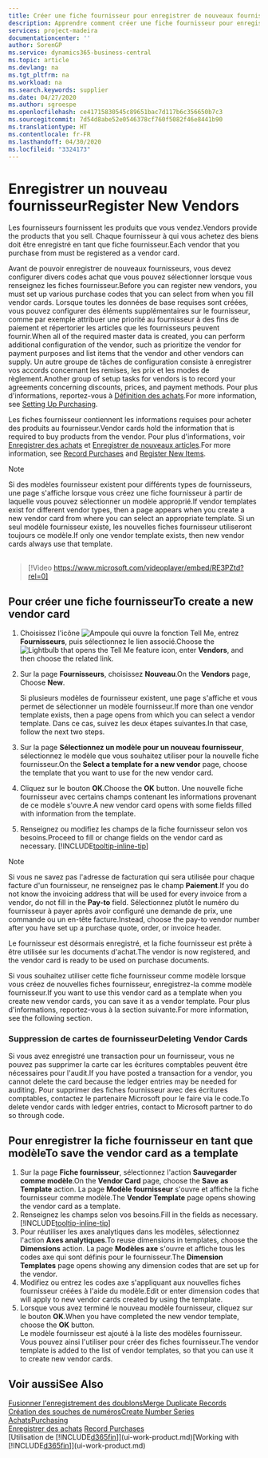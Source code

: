 ```yaml
---
title: Créer une fiche fournisseur pour enregistrer de nouveaux fournisseurs | Microsoft Docs
description: Apprendre comment créer une fiche fournisseur pour enregistrer un nouveau fournisseur.
services: project-madeira
documentationcenter: ''
author: SorenGP
ms.service: dynamics365-business-central
ms.topic: article
ms.devlang: na
ms.tgt_pltfrm: na
ms.workload: na
ms.search.keywords: supplier
ms.date: 04/27/2020
ms.author: sgroespe
ms.openlocfilehash: ce41715830545c89651bac7d117b6c356650b7c3
ms.sourcegitcommit: 7d54d8abe52e0546378cf760f5082f46e8441b90
ms.translationtype: HT
ms.contentlocale: fr-FR
ms.lasthandoff: 04/30/2020
ms.locfileid: "3324173"
---
```

# <a name="register-new-vendors"></a><span data-ttu-id="036c0-103">Enregistrer un nouveau fournisseur</span><span class="sxs-lookup"><span data-stu-id="036c0-103">Register New Vendors</span></span>
<span data-ttu-id="036c0-104">Les fournisseurs fournissent les produits que vous vendez.</span><span class="sxs-lookup"><span data-stu-id="036c0-104">Vendors provide the products that you sell.</span></span> <span data-ttu-id="036c0-105">Chaque fournisseur à qui vous achetez des biens doit être enregistré en tant que fiche fournisseur.</span><span class="sxs-lookup"><span data-stu-id="036c0-105">Each vendor that you purchase from must be registered as a vendor card.</span></span>

<span data-ttu-id="036c0-106">Avant de pouvoir enregistrer de nouveaux fournisseurs, vous devez configurer divers codes achat que vous pouvez sélectionner lorsque vous renseignez les fiches fournisseur.</span><span class="sxs-lookup"><span data-stu-id="036c0-106">Before you can register new vendors, you must set up various purchase codes that you can select from when you fill vendor cards.</span></span> <span data-ttu-id="036c0-107">Lorsque toutes les données de base requises sont créées, vous pouvez configurer des éléments supplémentaires sur le fournisseur, comme par exemple attribuer une priorité au fournisseur à des fins de paiement et répertorier les articles que les fournisseurs peuvent fournir.</span><span class="sxs-lookup"><span data-stu-id="036c0-107">When all of the required master data is created, you can perform additional configuration of the vendor, such as prioritize the vendor for payment purposes and list items that the vendor and other vendors can supply.</span></span> <span data-ttu-id="036c0-108">Un autre groupe de tâches de configuration consiste à enregistrer vos accords concernant les remises, les prix et les modes de règlement.</span><span class="sxs-lookup"><span data-stu-id="036c0-108">Another group of setup tasks for vendors is to record your agreements concerning discounts, prices, and payment methods.</span></span> <span data-ttu-id="036c0-109">Pour plus d'informations, reportez-vous à [Définition des achats](purchasing-setup-purchasing.md).</span><span class="sxs-lookup"><span data-stu-id="036c0-109">For more information, see [Setting Up Purchasing](purchasing-setup-purchasing.md).</span></span>

<span data-ttu-id="036c0-110">Les fiches fournisseur contiennent les informations requises pour acheter des produits au fournisseur.</span><span class="sxs-lookup"><span data-stu-id="036c0-110">Vendor cards hold the information that is required to buy products from the vendor.</span></span> <span data-ttu-id="036c0-111">Pour plus d'informations, voir [Enregistrer des achats](purchasing-how-record-purchases.md) et [Enregistrer de nouveaux articles](inventory-how-register-new-items.md).</span><span class="sxs-lookup"><span data-stu-id="036c0-111">For more information, see [Record Purchases](purchasing-how-record-purchases.md) and [Register New Items](inventory-how-register-new-items.md).</span></span>

> [!NOTE]  
>   <span data-ttu-id="036c0-112">Si des modèles fournisseur existent pour différents types de fournisseurs, une page s'affiche lorsque vous créez une fiche fournisseur à partir de laquelle vous pouvez sélectionner un modèle approprié.</span><span class="sxs-lookup"><span data-stu-id="036c0-112">If vendor templates exist for different vendor types, then a page appears when you create a new vendor card from where you can select an appropriate template.</span></span> <span data-ttu-id="036c0-113">Si un seul modèle fournisseur existe, les nouvelles fiches fournisseur utiliseront toujours ce modèle.</span><span class="sxs-lookup"><span data-stu-id="036c0-113">If only one vendor template exists, then new vendor cards always use that template.</span></span>
<br><br>  

> [!Video https://www.microsoft.com/videoplayer/embed/RE3PZtd?rel=0]

## <a name="to-create-a-new-vendor-card"></a><span data-ttu-id="036c0-114">Pour créer une fiche fournisseur</span><span class="sxs-lookup"><span data-stu-id="036c0-114">To create a new vendor card</span></span>
1. <span data-ttu-id="036c0-115">Choisissez l'icône ![Ampoule qui ouvre la fonction Tell Me](media/ui-search/search_small.png "Dites-moi ce que vous voulez faire"), entrez **Fournisseurs**, puis sélectionnez le lien associé.</span><span class="sxs-lookup"><span data-stu-id="036c0-115">Choose the ![Lightbulb that opens the Tell Me feature](media/ui-search/search_small.png "Tell me what you want to do") icon, enter **Vendors**, and then choose the related link.</span></span>  
2. <span data-ttu-id="036c0-116">Sur la page **Fournisseurs**, choisissez **Nouveau**.</span><span class="sxs-lookup"><span data-stu-id="036c0-116">On the **Vendors** page, Choose **New**.</span></span>

    <span data-ttu-id="036c0-117">Si plusieurs modèles de fournisseur existent, une page s'affiche et vous permet de sélectionner un modèle fournisseur.</span><span class="sxs-lookup"><span data-stu-id="036c0-117">If more than one vendor template exists, then a page opens from which you can select a vendor template.</span></span> <span data-ttu-id="036c0-118">Dans ce cas, suivez les deux étapes suivantes.</span><span class="sxs-lookup"><span data-stu-id="036c0-118">In that case, follow the next two steps.</span></span>
3. <span data-ttu-id="036c0-119">Sur la page **Sélectionnez un modèle pour un nouveau fournisseur**, sélectionnez le modèle que vous souhaitez utiliser pour la nouvelle fiche fournisseur.</span><span class="sxs-lookup"><span data-stu-id="036c0-119">On the **Select a template for a new vendor** page, choose the template that you want to use for the new vendor card.</span></span>
4. <span data-ttu-id="036c0-120">Cliquez sur le bouton **OK**.</span><span class="sxs-lookup"><span data-stu-id="036c0-120">Choose the **OK** button.</span></span> <span data-ttu-id="036c0-121">Une nouvelle fiche fournisseur avec certains champs contenant les informations provenant de ce modèle s'ouvre.</span><span class="sxs-lookup"><span data-stu-id="036c0-121">A new vendor card opens with some fields filled with information from the template.</span></span>
5. <span data-ttu-id="036c0-122">Renseignez ou modifiez les champs de la fiche fournisseur selon vos besoins.</span><span class="sxs-lookup"><span data-stu-id="036c0-122">Proceed to fill or change fields on the vendor card as necessary.</span></span> [!INCLUDE[tooltip-inline-tip](includes/tooltip-inline-tip_md.md)]

> [!NOTE]  
>   <span data-ttu-id="036c0-123">Si vous ne savez pas l'adresse de facturation qui sera utilisée pour chaque facture d'un fournisseur, ne renseignez pas le champ **Paiement**.</span><span class="sxs-lookup"><span data-stu-id="036c0-123">If you do not know the invoicing address that will be used for every invoice from a vendor, do not fill in the **Pay-to** field.</span></span> <span data-ttu-id="036c0-124">Sélectionnez plutôt le numéro du fournisseur à payer après avoir configuré une demande de prix, une commande ou un en-tête facture.</span><span class="sxs-lookup"><span data-stu-id="036c0-124">Instead, choose the pay-to vendor number after you have set up a purchase quote, order, or invoice header.</span></span>

<span data-ttu-id="036c0-125">Le fournisseur est désormais enregistré, et la fiche fournisseur est prête à être utilisée sur les documents d'achat.</span><span class="sxs-lookup"><span data-stu-id="036c0-125">The vendor is now registered, and the vendor card is ready to be used on purchase documents.</span></span>

<span data-ttu-id="036c0-126">Si vous souhaitez utiliser cette fiche fournisseur comme modèle lorsque vous créez de nouvelles fiches fournisseur, enregistrez-la comme modèle fournisseur.</span><span class="sxs-lookup"><span data-stu-id="036c0-126">If you want to use this vendor card as a template when you create new vendor cards, you can save it as a vendor template.</span></span> <span data-ttu-id="036c0-127">Pour plus d'informations, reportez-vous à la section suivante.</span><span class="sxs-lookup"><span data-stu-id="036c0-127">For more information, see the following section.</span></span>

### <a name="deleting-vendor-cards"></a><span data-ttu-id="036c0-128">Suppression de cartes de fournisseur</span><span class="sxs-lookup"><span data-stu-id="036c0-128">Deleting Vendor Cards</span></span>
<span data-ttu-id="036c0-129">Si vous avez enregistré une transaction pour un fournisseur, vous ne pouvez pas supprimer la carte car les écritures comptables peuvent être nécessaires pour l'audit.</span><span class="sxs-lookup"><span data-stu-id="036c0-129">If you have posted a transaction for a vendor, you cannot delete the card because the ledger entries may be needed for auditing.</span></span> <span data-ttu-id="036c0-130">Pour supprimer des fiches fournisseur avec des écritures comptables, contactez le partenaire Microsoft pour le faire via le code.</span><span class="sxs-lookup"><span data-stu-id="036c0-130">To delete vendor cards with ledger entries, contact to Microsoft partner to do so through code.</span></span>

## <a name="to-save-the-vendor-card-as-a-template"></a><span data-ttu-id="036c0-131">Pour enregistrer la fiche fournisseur en tant que modèle</span><span class="sxs-lookup"><span data-stu-id="036c0-131">To save the vendor card as a template</span></span>
1. <span data-ttu-id="036c0-132">Sur la page **Fiche fournisseur**, sélectionnez l'action **Sauvegarder comme modèle**.</span><span class="sxs-lookup"><span data-stu-id="036c0-132">On the **Vendor Card** page, choose the **Save as Template** action.</span></span> <span data-ttu-id="036c0-133">La page **Modèle fournisseur** s'ouvre et affiche la fiche fournisseur comme modèle.</span><span class="sxs-lookup"><span data-stu-id="036c0-133">The **Vendor Template** page opens showing the vendor card as a template.</span></span>
2. <span data-ttu-id="036c0-134">Renseignez les champs selon vos besoins.</span><span class="sxs-lookup"><span data-stu-id="036c0-134">Fill in the fields as necessary.</span></span> [!INCLUDE[tooltip-inline-tip](includes/tooltip-inline-tip_md.md)]
3. <span data-ttu-id="036c0-135">Pour réutiliser les axes analytiques dans les modèles, sélectionnez l'action **Axes analytiques**.</span><span class="sxs-lookup"><span data-stu-id="036c0-135">To reuse dimensions in templates, choose the **Dimensions** action.</span></span> <span data-ttu-id="036c0-136">La page **Modèles axe** s'ouvre et affiche tous les codes axe qui sont définis pour le fournisseur.</span><span class="sxs-lookup"><span data-stu-id="036c0-136">The **Dimension Templates** page opens showing any dimension codes that are set up for the vendor.</span></span>
4. <span data-ttu-id="036c0-137">Modifiez ou entrez les codes axe s'appliquant aux nouvelles fiches fournisseur créées à l'aide du modèle.</span><span class="sxs-lookup"><span data-stu-id="036c0-137">Edit or enter dimension codes that will apply to new vendor cards created by using the template.</span></span>
5. <span data-ttu-id="036c0-138">Lorsque vous avez terminé le nouveau modèle fournisseur, cliquez sur le bouton **OK**.</span><span class="sxs-lookup"><span data-stu-id="036c0-138">When you have completed the new vendor template, choose the **OK** button.</span></span>  
   <span data-ttu-id="036c0-139">Le modèle fournisseur est ajouté à la liste des modèles fournisseur. Vous pouvez ainsi l'utiliser pour créer des fiches fournisseur.</span><span class="sxs-lookup"><span data-stu-id="036c0-139">The vendor template is added to the list of vendor templates, so that you can use it to create new vendor cards.</span></span>

## <a name="see-also"></a><span data-ttu-id="036c0-140">Voir aussi</span><span class="sxs-lookup"><span data-stu-id="036c0-140">See Also</span></span>
[<span data-ttu-id="036c0-141">Fusionner l'enregistrement des doublons</span><span class="sxs-lookup"><span data-stu-id="036c0-141">Merge Duplicate Records</span></span>](sales-how-merge-duplicate-records.md)  
[<span data-ttu-id="036c0-142">Création des souches de numéros</span><span class="sxs-lookup"><span data-stu-id="036c0-142">Create Number Series</span></span>](ui-create-number-series.md)  
[<span data-ttu-id="036c0-143">Achats</span><span class="sxs-lookup"><span data-stu-id="036c0-143">Purchasing</span></span>](purchasing-manage-purchasing.md)  
<span data-ttu-id="036c0-144">[Enregistrer des achats](purchasing-how-record-purchases.md) </span><span class="sxs-lookup"><span data-stu-id="036c0-144">[Record Purchases](purchasing-how-record-purchases.md) </span></span>  
<span data-ttu-id="036c0-145">[Utilisation de [!INCLUDE[d365fin](includes/d365fin_md.md)]](ui-work-product.md)</span><span class="sxs-lookup"><span data-stu-id="036c0-145">[Working with [!INCLUDE[d365fin](includes/d365fin_md.md)]](ui-work-product.md)</span></span>  
